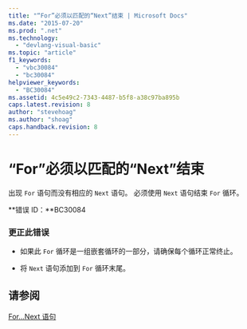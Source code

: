 ```yaml
---
title: "“For”必须以匹配的“Next”结束 | Microsoft Docs"
ms.date: "2015-07-20"
ms.prod: ".net"
ms.technology: 
  - "devlang-visual-basic"
ms.topic: "article"
f1_keywords: 
  - "vbc30084"
  - "bc30084"
helpviewer_keywords: 
  - "BC30084"
ms.assetid: 4c5e49c2-7343-4487-b5f8-a38c97ba895b
caps.latest.revision: 8
author: "stevehoag"
ms.author: "shoag"
caps.handback.revision: 8
---
```

# “For”必须以匹配的“Next”结束
出现 `For` 语句而没有相应的 `Next` 语句。 必须使用 `Next` 语句结束 `For` 循环。  
  
 **错误 ID：**BC30084  
  
### 更正此错误  
  
-   如果此 `For` 循环是一组嵌套循环的一部分，请确保每个循环正常终止。  
  
-   将 `Next` 语句添加到 `For` 循环末尾。  
  
## 请参阅  
 [For...Next 语句](../../visual-basic/language-reference/statements/for-next-statement.md)